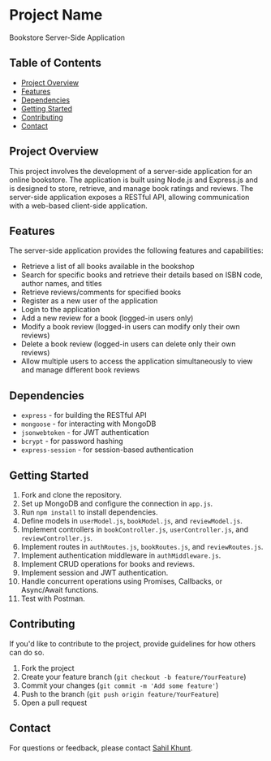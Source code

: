 # Project Name

Bookstore Server-Side Application

## Table of Contents
- [Project Overview](#project-overview)
- [Features](#features)
- [Dependencies](#dependencies)
- [Getting Started](#getting-started)
- [Contributing](#contributing)
- [Contact](#contact)

## Project Overview

This project involves the development of a server-side application for an online bookstore. The application is built using Node.js and Express.js and is designed to store, retrieve, and manage book ratings and reviews. The server-side application exposes a RESTful API, allowing communication with a web-based client-side application.

## Features

The server-side application provides the following features and capabilities:

- Retrieve a list of all books available in the bookshop
- Search for specific books and retrieve their details based on ISBN code, author names, and titles
- Retrieve reviews/comments for specified books
- Register as a new user of the application
- Login to the application
- Add a new review for a book (logged-in users only)
- Modify a book review (logged-in users can modify only their own reviews)
- Delete a book review (logged-in users can delete only their own reviews)
- Allow multiple users to access the application simultaneously to view and manage different book reviews

## Dependencies

- `express` - for building the RESTful API
- `mongoose` - for interacting with MongoDB
- `jsonwebtoken` - for JWT authentication
- `bcrypt` - for password hashing
- `express-session` - for session-based authentication
  
## Getting Started

1. Fork and clone the repository.
2. Set up MongoDB and configure the connection in `app.js`.
3. Run `npm install` to install dependencies.
4. Define models in `userModel.js`, `bookModel.js`, and `reviewModel.js`.
5. Implement controllers in `bookController.js`, `userController.js`, and `reviewController.js`.
6. Implement routes in `authRoutes.js`, `bookRoutes.js`, and `reviewRoutes.js`.
7. Implement authentication middleware in `authMiddleware.js`.
8. Implement CRUD operations for books and reviews.
9. Implement session and JWT authentication.
10. Handle concurrent operations using Promises, Callbacks, or Async/Await functions.
11. Test with Postman.

## Contributing

If you'd like to contribute to the project, provide guidelines for how others can do so.

1. Fork the project
2. Create your feature branch (`git checkout -b feature/YourFeature`)
3. Commit your changes (`git commit -m 'Add some feature'`)
4. Push to the branch (`git push origin feature/YourFeature`)
5. Open a pull request

## Contact

For questions or feedback, please contact [Sahil Khunt](mailto:sahilkhunt20@gmail.com).

